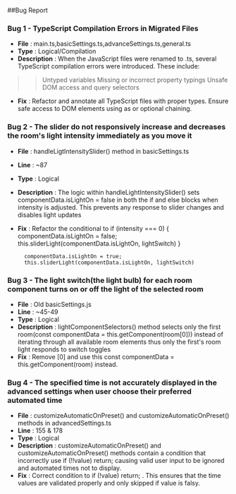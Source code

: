 ##Bug Report
### Bug 1 -  TypeScript Compilation Errors in Migrated Files
- **File** : main.ts,basicSettings.ts,advanceSettings.ts,general.ts 
- **Type** : Logical/Compilation
- **Description** : When the JavaScript files were renamed to .ts, several TypeScript compilation errors were introduced. These include:
>> Untyped variables
>> Missing or incorrect property typings
>> Unsafe DOM access and query selectors

- **Fix** : Refactor and annotate all TypeScript files with proper types. Ensure safe access to DOM elements using as or optional chaining. 

### Bug 2 -  The slider do not responsively increase and  decreases the room's light intensity immediately as you move it 
- **File** : handleLigtIntensitySlider() method in basicSettings.ts
- **Line** :  ~87
- **Type** : Logical
- **Description** : The logic within handleLightIntensitySlider() sets componentData.isLightOn = false in both the if and else blocks when intensity is adjusted. This prevents any response to slider changes and disables light updates
- **Fix** : Refactor the conditional to
        if (intensity === 0) {
            componentData.isLightOn = false;
            this.sliderLight(componentData.isLightOn, lightSwitch)
        }

        componentData.isLightOn = true;
        this.sliderLight(componentData.isLightOn, lightSwitch)

### Bug 3 -  The light switch(the light bulb) for each room component turns on or off the light of the selected room  
- **File** : Old basicSettings.js
- **Line** :  ~45-49 
- **Type** : Logical
- **Description** : lightComponentSelectors() method selects only the first room(const componentData = this.getComponent(room[0])) instead of iterating through all available room elements thus only the first's room light responds to switch toggles
- **Fix** : Remove [0] and use this const componentData = this.getComponent(room) instead.

### Bug 4 -  The specified time is not accurately displayed in the advanced settings when user choose their preferred automated time
- **File** : customizeAutomaticOnPreset() and customizeAutomaticOnPreset() methods in advancedSettings.ts
- **Line** :  155 & 178
- **Type** : Logical
- **Description** : customizeAutomaticOnPreset() and customizeAutomaticOnPreset() methods contain a condition that incorrectly use if (!!value) return; causing valid user input to be ignored and automated times not to display.
- **Fix** : Correct condition to if (!value) return; . This ensures that the time values are validated properly and only skipped if value is falsy.